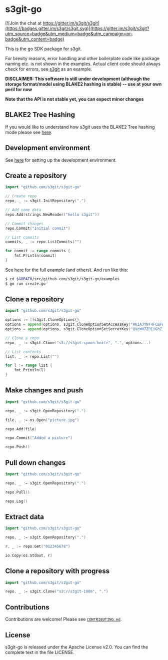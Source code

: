 s3git-go
========

[![Join the chat at https://gitter.im/s3git/s3git](https://badges.gitter.im/s3git/s3git.svg)](https://gitter.im/s3git/s3git?utm_source=badge&utm_medium=badge&utm_campaign=pr-badge&utm_content=badge)

This is the go SDK package for s3git.

For brevity reasons, error handling and other boilerplate code like package naming etc. is not shown in the examples. Actual client code should always check for errors, see [s3git](https://github.com/s3git/s3git) as an example.

**DISCLAIMER: This software is still under development (although the storage format/model using BLAKE2 hashing is stable)  -- use at your own peril for now**

**Note that the API is not stable yet, you can expect minor changes**

BLAKE2 Tree Hashing
-------------------

If you would like to understand how s3git uses the BLAKE2 Tree hashing mode please see [here](https://github.com/s3git/s3git/blob/master/BLAKE2.md). 

Development environment
-----------------------

See [here](https://github.com/s3git/s3git#building-from-source) for setting up the development environment.

Create a repository
-------------------

```go
import "github.com/s3git/s3git-go"

// Create repo
repo, _ := s3git.InitRepository(".")

// Add some data
repo.Add(strings.NewReader("hello s3git"))

// Commit changes
repo.Commit("Initial commit")

// List commits
commits, _ := repo.ListCommits("")

for commit := range commits {
    fmt.Println(commit)
}
```

See [here](https://github.com/s3git/s3git-go/blob/master/examples/create.go) for the full example (and others). And run like this:

```sh
$ cd $GOPATH/src/github.com/s3git/s3git-go/examples
$ go run create.go
```

Clone a repository
------------------

```go
import "github.com/s3git/s3git-go"

options := []s3git.CloneOptions{}
options = append(options, s3git.CloneOptionSetAccessKey("AKIAJYNT4FCBFWDQPERQ"))
options = append(options, s3git.CloneOptionSetSecretKey("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"))

// Clone a repo
repo, _ := s3git.Clone("s3://s3git-spoon-knife", ".", options...)

// List contents
list, _ := repo.List("")

for l := range list {
    fmt.Println(l)
}
```

Make changes and push
---------------------

```go
import "github.com/s3git/s3git-go"

repo, _ := s3git.OpenRepository(".")

file, _ := os.Open("picture.jpg")

repo.Add(file)

repo.Commit("Added a picture")

repo.Push()
```

Pull down changes
-----------------

```go
import "github.com/s3git/s3git-go"

repo, _ := s3git.OpenRepository(".")

repo.Pull()

repo.Log()
```

Extract data
------------

```go
import "github.com/s3git/s3git-go"

repo, _ := s3git.OpenRepository(".")

r, _ := repo.Get("012345678")

io.Copy(os.Stdout, r)
```

Clone a repository with progress
--------------------------------

```go
import "github.com/s3git/s3git-go"

repo, _ := s3git.Clone("s3://s3git-100m", ".")

```

Contributions
-------------

Contributions are welcome! Please see [`CONTRIBUTING.md`](CONTRIBUTING.md).

License
-------

s3git-go is released under the Apache License v2.0. You can find the complete text in the file LICENSE.
